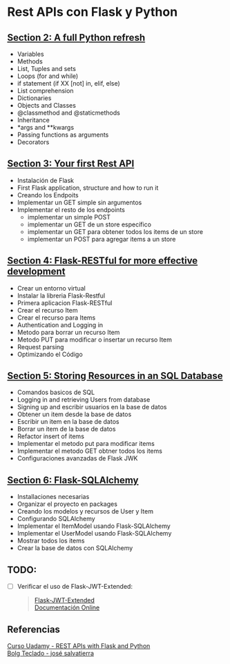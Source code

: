 # Rest APIs con Flask y Python

## [Section 2: A full Python refresh](section_2_a_full_python_review.md)

* Variables
* Methods
* List, Tuples and sets
* Loops (for and while)
* if statement (if XX [not] in, elif, else)
* List comprehension
* Dictionaries
* Objects and Classes
* @classmethod and @staticmethods
* Inheritance
* *args and **kwargs
* Passing functions as arguments
* Decorators

## [Section 3: Your first Rest API](section_3_your_first_rest_api.md)

* Instalación de Flask
* First Flask application, structure and how to run it
* Creando los Endpoits
* Implementar un GET simple sin argumentos
* Implementar el resto de los endpoints
    * implementar un simple POST
    * implementar un GET de un store específico
    * implementar un GET para obtener todos los items de un store
    * implementar un POST para agregar items a un store

## [Section 4: Flask-RESTful for more effective development](section_4_flask_restful.md)

* Crear un entorno virtual
* Instalar la libreria Flask-Restful
* Primera aplicacion Flask-RESTful
* Crear el recurso Item
* Crear el recurso para Items
* Authentication and Logging in
* Metodo para borrar un recurso Item
* Metodo PUT para modificar o insertar un recurso Item
* Request parsing
* Optimizando el Código

## [Section 5: Storing Resources in an SQL Database](section_5_storing_resources_in_db.md)

* Comandos basicos de SQL
* Logging in and retrieving Users from database
* Signing up and escribir usuarios en la base de datos
* Obtener un item desde la base de datos
* Escribir un item en la base de datos
* Borrar un item de la base de datos
* Refactor insert of items
* Implementar el metodo put para modificar items
* Implementar el metodo GET obtner todos los items
* Configuraciones avanzadas de Flask JWK

## [Section 6: Flask-SQLAlchemy](section_6_Flask-SQLAlchemy.md)

* Installaciones necesarias
* Organizar el proyecto en packages
* Creando los modelos y recursos de User y Item
* Configurando SQLAlchemy
* Implementar el ItemModel usando Flask-SQLAlchemy
* Implementar el UserModel usando Flask-SQLAlchemy
* Mostrar todos los items
* Crear la base de datos con SQLAlchemy

## TODO:

- [ ] Verificar el uso de Flask-JWT-Extended:
    > [Flask-JWT-Extended](https://github.com/vimalloc/flask-jwt-extended)  
    > [Documentación Online](http://flask-jwt-extended.readthedocs.io/en/latest/)

## Referencias

[Curso Uadamy - REST APIs with Flask and Python](https://www.udemy.com/rest-api-flask-and-python/learn/v4/content)  
[Bolg Teclado - josé salvatierra](http://tecladocode.com/blog/)
